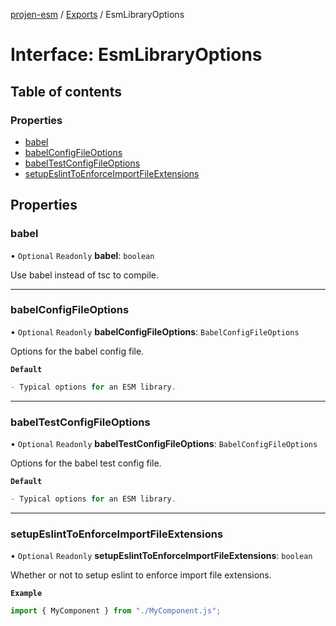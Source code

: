 [projen-esm](../README.md) / [Exports](../modules.md) / EsmLibraryOptions

# Interface: EsmLibraryOptions

## Table of contents

### Properties

- [babel](EsmLibraryOptions.md#babel)
- [babelConfigFileOptions](EsmLibraryOptions.md#babelconfigfileoptions)
- [babelTestConfigFileOptions](EsmLibraryOptions.md#babeltestconfigfileoptions)
- [setupEslintToEnforceImportFileExtensions](EsmLibraryOptions.md#setupeslinttoenforceimportfileextensions)

## Properties

### babel

• `Optional` `Readonly` **babel**: `boolean`

Use babel instead of tsc to compile.

___

### babelConfigFileOptions

• `Optional` `Readonly` **babelConfigFileOptions**: `BabelConfigFileOptions`

Options for the babel config file.

**`Default`**

```ts
- Typical options for an ESM library.
```

___

### babelTestConfigFileOptions

• `Optional` `Readonly` **babelTestConfigFileOptions**: `BabelConfigFileOptions`

Options for the babel test config file.

**`Default`**

```ts
- Typical options for an ESM library.
```

___

### setupEslintToEnforceImportFileExtensions

• `Optional` `Readonly` **setupEslintToEnforceImportFileExtensions**: `boolean`

Whether or not to setup eslint to enforce import file extensions.

**`Example`**

```ts
import { MyComponent } from "./MyComponent.js";
```
